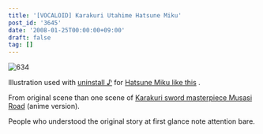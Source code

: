 ```yaml
---
title: '[VOCALOID] Karakuri Utahime Hatsune Miku'
post_id: '3645'
date: '2008-01-25T00:00:00+09:00'
draft: false
tag: []
---
```


![634](https://danmaq.com/image/illustrations/miku/634_s.jpg)

Illustration used with [uninstall ♪](http://www.nicovideo.jp/watch/sm2197976) for [Hatsune Miku like this](http://www.nicovideo.jp/watch/sm2197976) .

From original scene than one scene of [Karakuri sword masterpiece Musasi Road](http://pierrot.jp/title/musashi/) (anime version).

People who understood the original story at first glance note attention bare.
